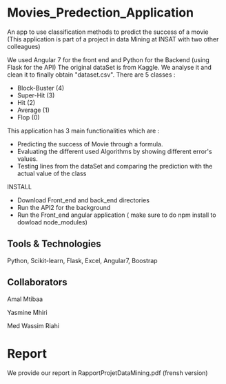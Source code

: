 # Movies_Predection_Application
An app to use classification methods to predict the success of a movie 
(This application is part of a project in data Mining at INSAT with two other colleagues) 

We used Angular 7 for the front end and Python for the Backend (using Flask for the API)
The original dataSet is from Kaggle. We analyse it and clean it to finally obtain "dataset.csv".
There are 5 classes :
  * Block-Buster (4)
  * Super-Hit (3)
  * Hit (2)
  * Average (1)
  * Flop (0)
  
This application has 3 main functionalities which are :
  - Predicting  the success of Movie through a formula.
  - Evaluating the different used Algorithms by showing different error's values.
  - Testing lines from the dataSet and comparing the prediction  with the actual value of the class

INSTALL

 * Download Front_end and back_end directories 
 * Run the API2 for the background
 * Run the Front_end angular application ( make sure to do npm install to dowload node_modules)
 
## Tools & Technologies

 Python, Scikit-learn, Flask, Excel, Angular7, Boostrap
 
## Collaborators 
Amal Mtibaa

Yasmine Mhiri

Med Wassim Riahi

# Report

We provide our report in RapportProjetDataMining.pdf (frensh version)

